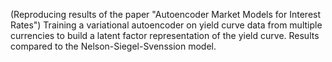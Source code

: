 (Reproducing results of the paper "Autoencoder Market Models for Interest Rates") Training a variational autoencoder on yield curve data from multiple currencies to build a latent factor representation of the yield curve. Results compared to the Nelson-Siegel-Svenssion model. 
